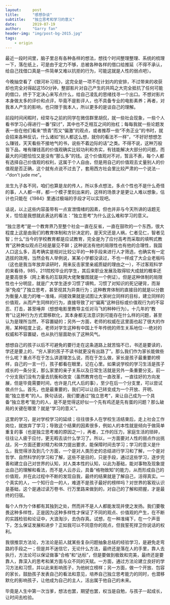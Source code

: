 ```yaml
---
layout:     post
title:      "感想杂谈"
subtitle:   "独立思考和学习的意义"
date:       2019-07-19
author:     "Garry fan"
header-img: "img/post-bg-2015.jpg"
tags:
    - origin
---
```



最近一段时间里，脑子里总有各种各样的想法，想找个时间整理整理、系统的梳理一下，落在纸上，可是由于定力不够，总被各种各样的借口给推延（不得不承认，给自己找借口真是一件简单又难以抗拒的行为，可能这就是人性的弱点吧）。

今晚抽空看了《银河补习班》，这完全是一项不在计划内的安排，不过带来的收获却也完全对得起这150分钟，整部影片对自己产生的共鸣之大完全抵抗了任何可能的借口，终于下定决心来写点什么，给自己凌乱的思绪找寻一个出口。不想对影片本身做太多的评价和点评，毕竟不是影评人，也不具备专业的电影素养；再者，对我本人产生的影响，也只限于我本人，所以更多的是谈自己的理解。

前段时间闲暇时，经常与之前的同学在微信群里胡侃，就一些社会现象，一些个人看书学习心得进行一番“探讨”，其中也不乏相互之间的抬杠；每每我就一些论题发表一些在他们看来“愤青”而又“偏激”的观点，或者推荐一些“不务正业”的书时，就会招来各种反讥，什么诸如“别人都这么想，就你的看法不一样”，“不好好想想怎么赚钱，天天看些不接地气的书，说些不着边际的话”之类。不得不说，这种万般皆下品，唯有赚钱高的价值观确实比较功利和务实，有钱能解决大部分的问题，而最大的问题恰恰又是没有“那么多”的钱。这个价值观对不对，暂且不表，每个人都有选择自己价值观的权利，这属于个人自由，但是用自己的价值观去丈量别人的价值观是否正确，这个就有点说不过去了，套用西方社会里比较严肃的一个说法---“don't jude me”。

龙生九子各不同，咱们也算是龙的传人，所以多点想法，多点个性也不是什么奇怪的事，人人都一样，都一个模子里刻出来的，这样的场景才是更让人难以想象，估计也只能在《1984》里通过极端的手段才可以实现吧。

话说，以上这些内容虽带有一点宣泄情绪的因素，但也并非与今天所讲的话题无关，恰恰是我想就此表达的看法：“独立思考”为什么这么难和学习的意义。

“独立思考”是一个教育界乃至整个社会一直在反省，一直在鼓吹的一个东西，很大程度上这是由我们的教育体制和方针决定的，是天灾还是人祸，仁者见仁，智者见智；什么“当今的学校教育都是应试教育，完全是为了应付高考而采取的填鸭式教育”这种类似观点已经是屡见不鲜；这种说法有他的局限性也有他的合理性，我国人口这么多，高考确实是相对比较公平的一种手段来进行人才筛选，也确实有一定选拔的效用，当然会有人举例说，某某小学都没读过，不也一样成了大企业老板吗（这也是我当年放弃读研时，用来反击家里亲戚质疑的理由之一），不过客观科学的来看待，985，211院校毕业的学生，其后来职业发展及取得较大成就的概率还是要高很多（网上著名的互联网大佬聚餐图就是一个例证）。但是这种体制的局限性也十分明显，就是广大学生逐步习惯了填鸭，习惯了对知识的死记硬背，而渐渐“免疫”了独立思考，甚至视其为异类行为；这种教育体制的直接目的就是以分数为衡量人能力的唯一准绳，间接效果就是试图让大家树立同样的目标，建立同样的价值观，从而产生同样的行为，直接导致了对“偏离”这种目标或价值观行为的不容忍、打击，甚至唾弃（想想电影里教导主任对马飞的种种行为）。十几年的“教育”让这种行为方式潜移默化，其本身都无法意识到可能存在什么样的问题，甚至认为是理所当然，不容置疑的；另外一方面，老师的权威在这里面也起了很大的作用，某种程度上说，老师对学生这种有中国上千年传统的师生关系地位---绝对的权威和不容置疑，也从执行层面助长了这种风气。

想想自己的孩子以后不可避免的要行走在这条道路上就苦恼不已，书还是要读的，学还是要上的，“穷人家的孩子不读书就更没有出路了”。那么我们作为家长能做些什么呢？重点不在于怎么讲道理怎么说，而在于怎么做，家长是孩子最重要的榜样，自己的一言一行，孩子都看在眼里，记在心里。如果说学校的学习生活是孩子成长的一条分支，那么家里的亲子关系以及日常生活就是另外一条重要分支。前一个分支我们没有力量去抗衡和改变（虽然教育也在一直改革，一直往好的方向发展，但是毕竟需要时间，也许是几代人后的事），至少在后一个分支里，可以尝试做点什么。首先，也是最重要的，我们可以让自己转变成为一个开放、开明、能“独立思考”的人。换句话说，我们要通过“独立思考”，来让自己成为一个具备“独立思考”能力的人，是不是觉得这好似一个先有鸡还是先有蛋的问题？那么破局的关键在哪里？就是“学习的意义”。

这里的学习，是对学校学习的延续；往往很多人在学校生活结束后，走上社会工作岗位，就放弃了学习；导致这个结果的因素很多，例如人的本性就是倾向于做简单重复的事（也是独立思考难的原因之一），再者，工作的压力，家庭生活的琐碎，往往让人疲于应付，更无暇去谈什么学习了。所以，一方面要对人性的弱点作出挑战，另一方面还要对精力和体力提出要求，能保障时间去学习；学习的意义是什么，我觉得涉及到几个方面，一个是对人类历史的总结进行学习和了解，一个是对哲学、自然科学的学习和了解，这些不是目的，只是手段，通过这些学习，逐步完善和建立自己对世界的认知，对人类本性的认知，以此为基础，能对事物及现象提出自己的理解和看法，而不是人云亦云，具备“格物致知”的能力，从而形成自己的价值观，并在此过程中不断的发现自我，最终的结果就是了解自己，活得真实。一个真实的人，一个知行合一的人，难道不是孩子最好的榜样吗？对世界的客观认识是基础，这个是通过读万卷书、行万里路来做到的，对自己的了解和把握，才是最终的归宿。

每个人作为个体都有其独到之处，然而并不是人人都能发现并使之发扬。我们要敬畏这种多样性，正是因为这种多样性才保证了不同的观点、价值观的产生，在不断的实践检验和论证中，大浪淘沙，去伪存真。试想，在一种准绳下，在一个声音下，怎么保证发展和进步？正如我可以不同意你的观点，但我誓死捍卫你说话的权利。

我很推崇方法论，方法论是前人就某些复杂问题抽象总结的经验学习，是避免走弯路的手段之一；但是并不迷信它，无论什么方法，最终还是落在人的手里，靠人去执行，方法论可以保证做事“合格”和“达标”，但是要做到极致和完美，最终还是要靠人，靠深入的思考和某方面与众不同的天赋。一方面，通过方法论建立良好的学习方法和习惯，并以此来影响孩子，为他树立榜样；另一方面，做一个开放、包容的家长，鼓励孩子发表自己的看法和意见，培养自己独立思考能力的同时，也潜移默化的影响孩子，让他成为自己的主人，活出属于他自己的未来。

毕竟是人生中第一次当爹，想法也罢，期望也罢，权当是自勉，与孩子一起成长，让时间去检验。

